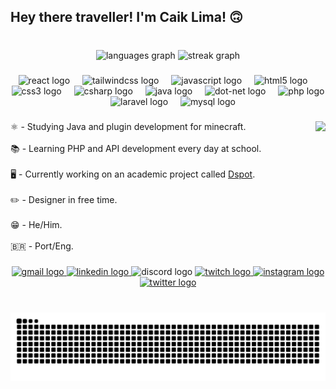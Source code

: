 <h2 align="left">Hey there traveller! I'm Caik Lima! 🙃</h2>

###

<br clear="both">

<div align="center">
  <img src="https://github-readme-stats.vercel.app/api/top-langs?username=Caik0&locale=en&hide_title=false&layout=compact&card_width=320&langs_count=5&theme=dracula&hide_border=false" height="150" alt="languages graph"  />
  <img src="https://streak-stats.demolab.com?user=Caik0&locale=en&mode=daily&theme=dracula&hide_border=false&border_radius=5" height="150" alt="streak graph"  />
</div>

###

<div align="center">
  <img src="https://skillicons.dev/icons?i=react" height="30" alt="react logo"  />
  <img width="12" />
  <img src="https://skillicons.dev/icons?i=tailwind" height="30" alt="tailwindcss logo"  />
  <img width="12" />
  <img src="https://skillicons.dev/icons?i=js" height="30" alt="javascript logo"  />
  <img width="12" />
  <img src="https://skillicons.dev/icons?i=html" height="30" alt="html5 logo"  />
  <img width="12" />
  <img src="https://skillicons.dev/icons?i=css" height="30" alt="css3 logo"  />
  <img width="12" />
  <img src="https://skillicons.dev/icons?i=cs" height="30" alt="csharp logo"  />
  <img width="12" />
  <img src="https://skillicons.dev/icons?i=java" height="30" alt="java logo"  />
  <img width="12" />
  <img src="https://skillicons.dev/icons?i=dotnet" height="30" alt="dot-net logo"  />
  <img width="12" />
  <img src="https://skillicons.dev/icons?i=php" height="30" alt="php logo"  />
  <img width="12" />
  <img src="https://skillicons.dev/icons?i=laravel" height="30" alt="laravel logo"  />
  <img width="12" />
  <img src="https://skillicons.dev/icons?i=mysql" height="30" alt="mysql logo"  />
</div>

###

<img align="right" height="200" src="https://64.media.tumblr.com/2e4d273d5f241a77eae1996a83a5922f/00d2db11dc3fc8e5-8e/s540x810/768644773d5d9b76f04b635885cc9273e4b5f31e.gifv"  />

###

<p align="left">⚛️ - Studying Java and plugin development for minecraft.<br><br>📚 - Learning PHP and API development every day at school.<br><br>🖥️ - Currently working on an academic project called <a href="https://github.com/Caik0/Dspot-project">Dspot</a>.<br><br>✏️ - Designer in free time.<br><br>😁 - He/Him.<br><br>🇧🇷 - Port/Eng.</p>

###
<div align="center">
  <a href="https://criarmeulink.com.br/u/1726795296" target="_blank">
    <img src="https://img.shields.io/static/v1?message=Gmail&logo=gmail&label=&color=D14836&logoColor=white&labelColor=&style=for-the-badge" height="35" alt="gmail logo"  />
  </a>
  <a href="www.linkedin.com/in/caik-lima-giordane-626977271" target="_blank">
    <img src="https://img.shields.io/static/v1?message=LinkedIn&logo=linkedin&label=&color=0077B5&logoColor=white&labelColor=&style=for-the-badge" height="35" alt="linkedin logo"  />
  </a>
  <img src="https://img.shields.io/static/v1?message=cakoooo&logo=discord&label=Discord&color=grey&logoColor=white&labelColor=7289DA&style=for-the-badge" height="35" alt="discord logo"  />
  <a href="https://www.twitch.tv/cako_de_vidro" target="_blank">
    <img src="https://img.shields.io/static/v1?message=Twitch&logo=twitch&label=&color=9146FF&logoColor=white&labelColor=&style=for-the-badge" height="35" alt="twitch logo"  />
  </a>
    <a href="https://www.instagram.com/cako.jpg/" target="_blank">
    <img src="https://img.shields.io/static/v1?message=Instagram&logo=instagram&label=&color=E4405F&logoColor=white&labelColor=&style=for-the-badge" height="35" alt="instagram logo"  />
  </a>
  <a href="https://x.com/caik_cako" target="_blank">
    <img src="https://img.shields.io/static/v1?message=X%20%20%20@caik_cako&logo=twitter&label=&color=000000&logoColor=white&labelColor=&style=for-the-badge" height="35" alt="twitter logo"  />
  </a>
</div>

###

<br clear="both">
<div align="center">
<img src="https://raw.githubusercontent.com/Caik0/Caik0/output/snake.svg" alt="Snake animation" />
</div>

###
